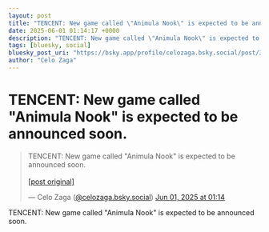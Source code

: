 ```yaml
---
layout: post
title: "TENCENT: New game called \"Animula Nook\" is expected to be announced soon."
date: 2025-06-01 01:14:17 +0000
description: "TENCENT: New game called \"Animula Nook\" is expected to be announced soon."
tags: [bluesky, social]
bluesky_post_uri: "https://bsky.app/profile/celozaga.bsky.social/post/3lqj3iut2po2p"
author: "Celo Zaga"
---
```


<h1 class="bluesky-post-title">TENCENT: New game called "Animula Nook" is expected to be announced soon.</h1>


<blockquote class="bluesky-embed" data-bluesky-uri="at://did:plc:lmh6rennptq77inaztnovw4b/app.bsky.feed.post/3lqj3iut2po2p" data-bluesky-embed-color-mode="system">
<p lang="">TENCENT: New game called "Animula Nook" is expected to be announced soon.<br><br><a href="https://bsky.app/profile/celozaga.bsky.social/post/3lqj3iut2po2p">[post original]</a></p>
&mdash; Celo Zaga (<a href="https://bsky.app/profile/did:plc:lmh6rennptq77inaztnovw4b">@celozaga.bsky.social</a>) <a href="https://bsky.app/profile/celozaga.bsky.social/post/3lqj3iut2po2p">Jun 01, 2025 at 01:14</a>
</blockquote>
<script async src="https://embed.bsky.app/static/embed.js" charset="utf-8"></script>


<p class="bluesky-post-description">TENCENT: New game called "Animula Nook" is expected to be announced soon.</p>

